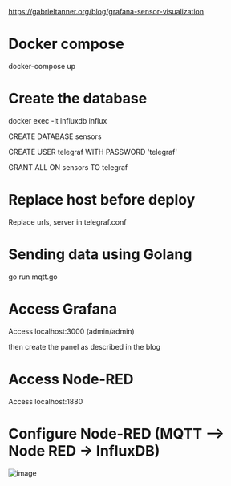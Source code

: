 https://gabrieltanner.org/blog/grafana-sensor-visualization 

# Docker compose

docker-compose up

# Create the database

docker exec -it influxdb influx

CREATE DATABASE sensors

CREATE USER telegraf WITH PASSWORD 'telegraf'

GRANT ALL ON sensors TO telegraf

# Replace host before deploy 

Replace urls, server in telegraf.conf

# Sending data using Golang 

go run mqtt.go

# Access Grafana

Access localhost:3000 (admin/admin)
 
then create the panel as described in the blog 

# Access Node-RED

Access localhost:1880

# Configure Node-RED (MQTT --> Node RED -> InfluxDB)

![image](https://user-images.githubusercontent.com/37267523/132954934-10ae1e30-8afa-4a22-9acf-ab73c78780d4.png)



